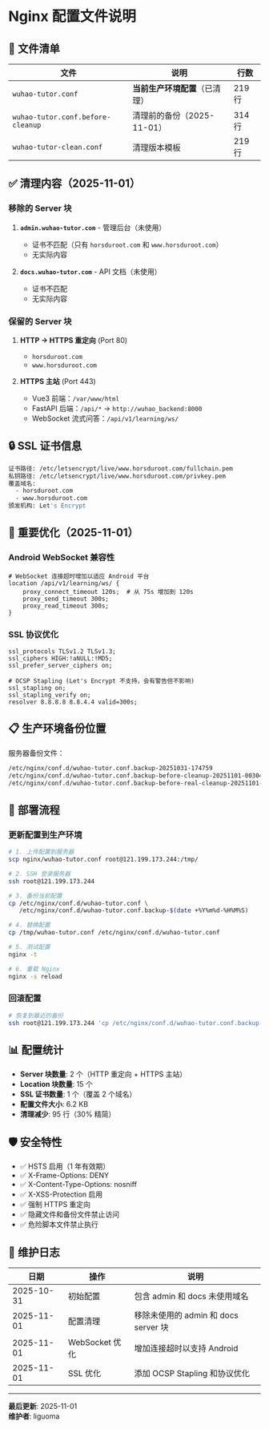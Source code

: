 # Nginx 配置文件说明

## 📂 文件清单

| 文件                              | 说明                           | 行数   |
| --------------------------------- | ------------------------------ | ------ |
| `wuhao-tutor.conf`                | **当前生产环境配置**（已清理） | 219 行 |
| `wuhao-tutor.conf.before-cleanup` | 清理前的备份（2025-11-01）     | 314 行 |
| `wuhao-tutor-clean.conf`          | 清理版本模板                   | 219 行 |

## ✅ 清理内容（2025-11-01）

### 移除的 Server 块

1. **`admin.wuhao-tutor.com`** - 管理后台（未使用）

   - 证书不匹配（只有 `horsduroot.com` 和 `www.horsduroot.com`）
   - 无实际内容

2. **`docs.wuhao-tutor.com`** - API 文档（未使用）
   - 证书不匹配
   - 无实际内容

### 保留的 Server 块

1. **HTTP → HTTPS 重定向** (Port 80)

   - `horsduroot.com`
   - `www.horsduroot.com`

2. **HTTPS 主站** (Port 443)
   - Vue3 前端：`/var/www/html`
   - FastAPI 后端：`/api/*` → `http://wuhao_backend:8000`
   - WebSocket 流式问答：`/api/v1/learning/ws/`

## 🔒 SSL 证书信息

```bash
证书路径: /etc/letsencrypt/live/www.horsduroot.com/fullchain.pem
私钥路径: /etc/letsencrypt/live/www.horsduroot.com/privkey.pem
覆盖域名:
  - horsduroot.com
  - www.horsduroot.com
颁发机构: Let's Encrypt
```

## 🚀 重要优化（2025-11-01）

### Android WebSocket 兼容性

```nginx
# WebSocket 连接超时增加以适应 Android 平台
location /api/v1/learning/ws/ {
    proxy_connect_timeout 120s;  # 从 75s 增加到 120s
    proxy_send_timeout 300s;
    proxy_read_timeout 300s;
}
```

### SSL 协议优化

```nginx
ssl_protocols TLSv1.2 TLSv1.3;
ssl_ciphers HIGH:!aNULL:!MD5;
ssl_prefer_server_ciphers on;

# OCSP Stapling (Let's Encrypt 不支持，会有警告但不影响)
ssl_stapling on;
ssl_stapling_verify on;
resolver 8.8.8.8 8.8.4.4 valid=300s;
```

## 📋 生产环境备份位置

服务器备份文件：

```bash
/etc/nginx/conf.d/wuhao-tutor.conf.backup-20251031-174759
/etc/nginx/conf.d/wuhao-tutor.conf.backup-before-cleanup-20251101-003043
/etc/nginx/conf.d/wuhao-tutor.conf.backup-before-real-cleanup-20251101-003323
```

## 🔄 部署流程

### 更新配置到生产环境

```bash
# 1. 上传配置到服务器
scp nginx/wuhao-tutor.conf root@121.199.173.244:/tmp/

# 2. SSH 登录服务器
ssh root@121.199.173.244

# 3. 备份当前配置
cp /etc/nginx/conf.d/wuhao-tutor.conf \
   /etc/nginx/conf.d/wuhao-tutor.conf.backup-$(date +%Y%m%d-%H%M%S)

# 4. 替换配置
cp /tmp/wuhao-tutor.conf /etc/nginx/conf.d/wuhao-tutor.conf

# 5. 测试配置
nginx -t

# 6. 重载 Nginx
nginx -s reload
```

### 回滚配置

```bash
# 恢复到最近的备份
ssh root@121.199.173.244 'cp /etc/nginx/conf.d/wuhao-tutor.conf.backup-YYYYMMDD-HHMMSS /etc/nginx/conf.d/wuhao-tutor.conf && nginx -t && nginx -s reload'
```

## 📊 配置统计

- **Server 块数量**: 2 个（HTTP 重定向 + HTTPS 主站）
- **Location 块数量**: 15 个
- **SSL 证书数量**: 1 个（覆盖 2 个域名）
- **配置文件大小**: 6.2 KB
- **清理减少**: 95 行（30% 精简）

## 🛡️ 安全特性

- ✅ HSTS 启用（1 年有效期）
- ✅ X-Frame-Options: DENY
- ✅ X-Content-Type-Options: nosniff
- ✅ X-XSS-Protection 启用
- ✅ 强制 HTTPS 重定向
- ✅ 隐藏文件和备份文件禁止访问
- ✅ 危险脚本文件禁止执行

## 📝 维护日志

| 日期       | 操作           | 说明                                 |
| ---------- | -------------- | ------------------------------------ |
| 2025-10-31 | 初始配置       | 包含 admin 和 docs 未使用域名        |
| 2025-11-01 | 配置清理       | 移除未使用的 admin 和 docs server 块 |
| 2025-11-01 | WebSocket 优化 | 增加连接超时以支持 Android           |
| 2025-11-01 | SSL 优化       | 添加 OCSP Stapling 和协议优化        |

---

**最后更新**: 2025-11-01  
**维护者**: liguoma
